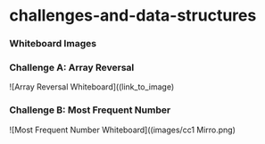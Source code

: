 # challenges-and-data-structures
### Whiteboard Images

### Challenge A: Array Reversal
![Array Reversal Whiteboard]((link_to_image)

### Challenge B: Most Frequent Number
![Most Frequent Number Whiteboard]((images/cc1 Mirro.png)